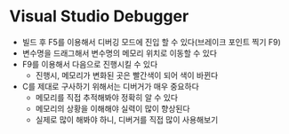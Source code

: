 # Visual Studio Debugger

- 빌드 후 F5를 이용해서 디버깅 모드에 진입 할 수 있다(브레이크 포인트 찍기 F9)
- 변수명을 드래그해서 변수명의 메모리 위치로 이동할 수 있다
- F9를 이용해서 다음으로 진행시킬 수 있다
  - 진행시, 메모리가 변화된 곳은 빨간색이 되어 색이 바뀐다
- C를 제대로 구사하기 위해서는 디버거가 매우 중요하다
  - 메모리를 직접 추적해봐야 정확히 알 수 있다
  - 메모리의 상황을 이해해야 실력이 많이 향상된다
  - 실제로 많이 해봐야 하니, 디버거를 직접 많이 사용해보기